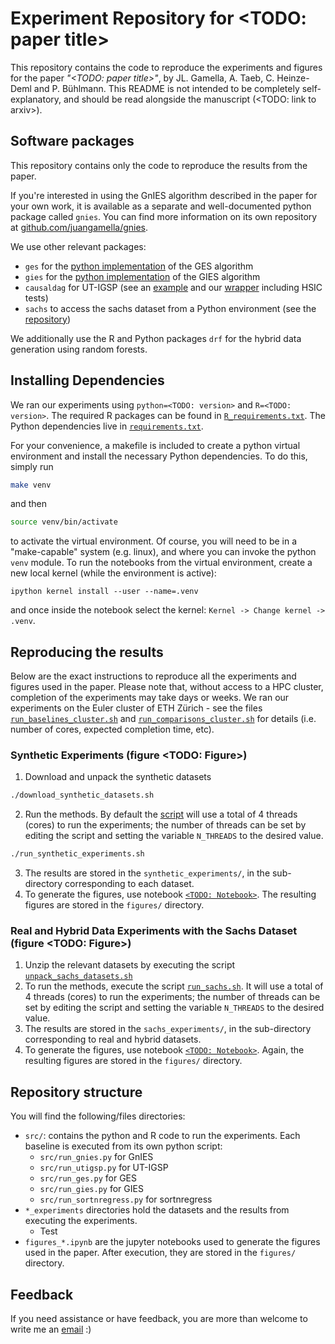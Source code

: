 # Experiment Repository for <TODO: paper title>

This repository contains the code to reproduce the experiments and figures for the paper *"<TODO: paper title>"*, by JL. Gamella, A. Taeb, C. Heinze-Deml and P. Bühlmann. This README is not intended to be completely self-explanatory, and should be read alongside the manuscript (<TODO: link to arxiv>).

## Software packages

This repository contains only the code to reproduce the results from the paper.

If you're interested in using the GnIES algorithm described in the paper for your own work, it is available as a separate and well-documented python package called `gnies`. You can find more information on its own repository at [github.com/juangamella/gnies](https://github.com/juangamella/gnies).

We use other relevant packages:

- `ges` for the [python implementation](https://github.com/juangamella/ges) of the GES algorithm
- `gies` for the [python implementation](https://github.com/juangamella/gies) of the GIES algorithm
- `causaldag` for UT-IGSP (see an [example](https://uhlerlab.github.io/causaldag/utigsp.html) and our [wrapper](https://github.com/juangamella/gnies-paper/blob/master/src/ut_igsp.py) including HSIC tests)
- `sachs` to access the sachs dataset from a Python environment (see the [repository]())

We additionally use the R and Python packages `drf` for the hybrid data generation using random forests.

## Installing Dependencies

We ran our experiments using `python=<TODO: version>` and `R=<TODO: version>`. The required R packages can be found in [`R_requirements.txt`](R_requirements.txt). The Python dependencies live in [`requirements.txt`](requirements.txt).

For your convenience, a makefile is included to create a python virtual environment and install the necessary Python dependencies. To do this, simply run

```sh
make venv
```

and then

```sh
source venv/bin/activate
```

to activate the virtual environment. Of course, you will need to be in a "make-capable" system (e.g. linux), and where you can invoke the python `venv` module. To run the notebooks from the virtual environment, create a new local kernel (while the environment is active):

```
ipython kernel install --user --name=.venv
```

and once inside the notebook select the kernel: `Kernel -> Change kernel -> .venv`.

## Reproducing the results

Below are the exact instructions to reproduce all the experiments and figures used in the paper. Please note that, without access to a HPC cluster, completion of the experiments may take days or weeks. We ran our experiments on the Euler cluster of ETH Zürich - see the files [`run_baselines_cluster.sh`](run_baselines_cluster.sh) and [`run_comparisons_cluster.sh`](run_comparisons_cluster.sh) for details (i.e. number of cores, expected completion time, etc).


### Synthetic Experiments (figure <TODO: Figure>)

1. Download and unpack the synthetic datasets
```bash
./download_synthetic_datasets.sh
```
2. Run the methods. By default the [script](run_synthetic_experiments.sh) will use a total of 4 threads (cores) to run the experiments; the number of threads can be set by editing the script and setting the variable `N_THREADS` to the desired value.
```bash
./run_synthetic_experiments.sh
```
3. The results are stored in the `synthetic_experiments/`, in the sub-directory corresponding to each dataset.
4. To generate the figures, use notebook [`<TODO: Notebook>`](figures_baseline_2.ipynb). The resulting figures are stored in the `figures/` directory.

### Real and Hybrid Data Experiments with the Sachs Dataset (figure <TODO: Figure>)

1. Unzip the relevant datasets by executing the script [`unpack_sachs_datasets.sh`](unpack_sachs_datasets.sh)
2. To run the methods, execute the script [`run_sachs.sh`](run_sachs.sh). It will use a total of 4 threads (cores) to run the experiments; the number of threads can be set by editing the script and setting the variable `N_THREADS` to the desired value.
3. The results are stored in the `sachs_experiments/`, in the sub-directory corresponding to real and hybrid datasets.
4. To generate the figures, use notebook [`<TODO: Notebook>`](figures_baseline_2.ipynb). Again, the resulting figures are stored in the `figures/` directory.

## Repository structure

You will find the following/files directories:

- `src/`: contains the python and R code to run the experiments. Each baseline is executed from its own python script:
  - `src/run_gnies.py` for GnIES
  - `src/run_utigsp.py` for UT-IGSP
  - `src/run_ges.py` for GES
  - `src/run_gies.py` for GIES
  - `src/run_sortnregress.py` for sortnregress
- `*_experiments` directories hold the datasets and the results from executing the experiments.
  - Test
- `figures_*.ipynb` are the jupyter notebooks used to generate the figures used in the paper. After execution, they are stored in the `figures/` directory.

## Feedback

If you need assistance or have feedback, you are more than welcome to write me an [email](mailto:juan.gamella@stat.math.ethz.ch) :)
